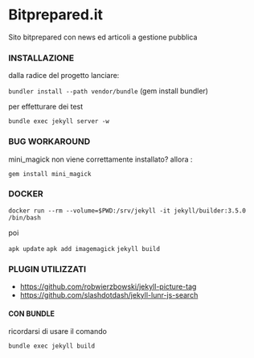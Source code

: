 Bitprepared.it
==============

Sito bitprepared con news ed articoli a gestione pubblica






### INSTALLAZIONE
 
dalla radice del progetto lanciare: 

`bundler install --path vendor/bundle` 						(gem install bundler)


per effetturare dei test 

`bundle exec jekyll server -w`



### BUG WORKAROUND

mini_magick non viene correttamente installato? allora : 

`gem install mini_magick`

### DOCKER

`docker run --rm --volume=$PWD:/srv/jekyll -it jekyll/builder:3.5.0 /bin/bash`

poi 

`apk update`
`apk add imagemagick`
`jekyll build`


### PLUGIN UTILIZZATI

 * https://github.com/robwierzbowski/jekyll-picture-tag
 * https://github.com/slashdotdash/jekyll-lunr-js-search
 
#### CON BUNDLE 

ricordarsi di usare il comando 

`bundle exec jekyll build`
